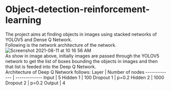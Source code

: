 # Object-detection-reinforcement-learning
The project aims at finding objects in images using stacked networks of YOLOV5 and Dense Q Network.<br/>
Following is the network architecture of the network.
![Screenshot 2021-08-11 at 10 16 56 AM](https://user-images.githubusercontent.com/58325853/128971076-f73897e5-5208-4aeb-bad0-3405c0b80a53.png)<br/>
As show in image above, initially images are passed through the YOLOV5 network to get the list of boxes bounding the objects in images and then that list is feeded into the Deep Q Network. <br/>
Architecture of Deep Q Network follows:
Layer  | Number of nodes
------------- | -------------
Input  | 5
Hidden 1  | 100
Dropout 1 | p=0.2
Hidden 2 | 1000
Dropout 2 | p=0.2
Output | 4
